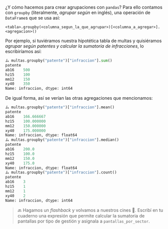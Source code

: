 ¿Y cómo hacemos para crear agrupaciones con `pandas`? Para ello contamos con `groupby` (literalmente, _agrupar según_ en inglés), una operación de `DataFrame`s que se usa así:

```
<tabla>.groupby(<columna_segun_la_que_agrupar>)[<columna_a_agregar>].<agregacion>()
```

Por ejemplo, si tuviéramos nuestra hipotética tabla de multas y quisiéramos _agrupar según patentes y calcular la sumatoria de infracciones_, lo escribiríamos así:    

```python
ム multas.groupby("patente")["infraccion"].sum()
patente
ab16    500
hz15    100
mm12    150
xy40    350
Name: infraccion, dtype: int64
```

De igual forma, así se verían las otras agregaciones que mencionamos:

```python
ム multas.groupby("patente")["infraccion"].mean()
patente
ab16    166.666667
hz15    100.000000
mm12    150.000000
xy40    175.000000
Name: infraccion, dtype: float64
ム multas.groupby("patente")["infraccion"].median()
patente
ab16    200.0
hz15    100.0
mm12    150.0
xy40    175.0
Name: infraccion, dtype: float64
ム multas.groupby("patente")["infraccion"].count()
patente
ab16    3
hz15    1
mm12    1
xy40    2
Name: infraccion, dtype: int64
```


> 🔙  Hagamos un _flashback_ y volvamos a nuestros cines :movie_camera:. Escribí en tu cuaderno una expresión que permite calcular la sumatoria de pantallas por tipo de gestión y asignala a `pantallas_por_sector`. 
